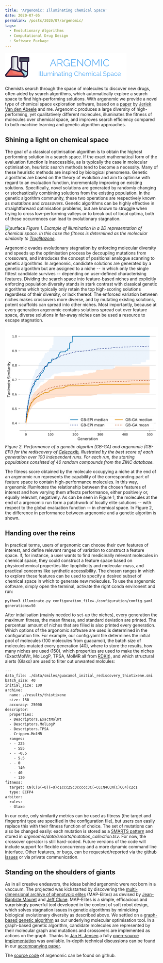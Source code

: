 ```yaml
---
title: 'Argenomic: Illuminating Chemical Space'
date: 2020-07-05
permalink: /posts/2020/07/argenomic/
tags:
  - Evolutionary Algorithms
  - Computational Drug Design 
  - Software Package
---
```


![logo](/images/logo.png)

Chemists search through the space of molecules to discover new drugs, often aided by search algorithms, which automatically explore a search space to
find high-performing solutions. With argenomic we provide a novel type of chemical space exploration software, based on a [paper](https://chemrxiv.org/articles/Illuminating_Elite_Patches_of_Chemical_Space/12608228/1) by [Jeriek Van den Abeele](https://www.mn.uio.no/fysikk/english/people/aca/jeriek-van-den-abeele/) and me. Argenomic produces a large diversity of high-performing, yet qualitatively different molecules, illuminates the fitness of molecules over chemical space, and improves search efficiency compared to both machine learning and genetic algorithm approaches.

Shining a light on chemical space
------

The goal of a classical optimisation algorithm is to obtain the highest performing solution in a search space. If the exact mathematical form of the evaluation function is inaccessible, as is typically the case in molecular optimisation, heuristic search methods tend to become a necessity. Many of these heuristic methods are inspired by biological phenomena. Genetic algorithms are based on the theory of evolution and aim to optimise with regard to an evaluation function, incrementally improving on existing solutions. Specifically, novel solutions are generated by randomly changing or stochastically combining solutions from the existing population. In the genetic algorithm community, these two operations are respectively known as *mutations* and *crossovers*. Genetic algorithms can be highly effective in straightforward optimisation problems, but are known to struggle when trying to cross low-performing valleys or to break out of local optima, both of these occurrences can lead to evolutionary stagnation. 

![surface](/images/surface_final.png)
*Figure 1. Example of illumination in a 2D representation of chemical space. In this case the fitness is determined as the molecular similarity to [Troglitazone](https://en.wikipedia.org/wiki/Troglitazone).*

Argenomic evades evolutionary stagnation by enforcing molecular diversity and speeds up the optimisation process by decoupling mutations from crossovers, and introduces the concept of positional analogue scanning to genetic algorithms. In argenomic, candidate solutions are generated by a genetic algorithm but are assigned to a niche -- in which only the single fittest candidate survives -- depending on user-defined characterising features. Dividing the search space into feature-based niches and explicitly enforcing population diversity stands in stark contrast with classical genetic algorithms which typically only retain the top high-scoring solutions regardless of their diversity, or lack thereof. The enforced variation between niches makes crossovers more diverse, and by mutating existing solutions, potent scaffolds can spread into other niches. Most importantly, because at every generation argenomic contains solutions spread out over feature space, diverse solutions in far-away niches can be used a resource to escape stagnation. 

![surface](/images/comparison_GBGA_GBEPI-1.png)
*Figure 2. Performance of a genetic algoritm (GB-GA) and argenomic (GB-EPI) for the rediscovery of [Celecoxib](https://en.wikipedia.org/wiki/Celecoxib), illustrated by the best score of each generation over 100 independent runs. For each run, the starting populations consisted of 40 random compounds from the ZINC database.*

The fitness score obtained by the molecule occupying a niche at the end of an argenomic run represents the capability of the corresponding part of feature space to contain high-performance molecules. In this way, argenomic *illuminates* the relationship between the chosen features of interest and how varying them affects performance, either positively or, equally relevant, negatively. As can be seen in Figure 1, the molecules at the end of a argenomic run form a patchwork of locally elite solutions -- with respect to the global evaluation function -- in chemical space. In Figure 2, the difference in performance between argenomic and a genetic algoritm is shown.

Handing over the reins
------

In practical terms, users of argenomic can choose their own features of interest, and define relevant ranges of variation to construct a feature space. If, for instance, a user wants to find medicinally relevant molecules in chemical space, they could construct a feature space based on physicochemical properties like lipophilicity and molecular mass, and practical concerns like synthetic accessibility. The chosen ranges in which to explore these features can be used to specify  a desired subset of chemical space in which to generate new molecules. To use the argenomic software, simply open the terminal, activate the right conda environent and run:

```
python3 illuminate.py configuration_file=./configuration/config.yaml generations=50
```

After intialisation (mainly needed to set-up the niches), every generation the maximum fitness, the mean fitness, and standard deviation are printed. The percentual amount of niches that are filled is also printed every generation. Which options of the argonomic software are used is determined in the configuration file. For example, our config.yaml file determines the initial pool of molecules (100 molecules from guacamol), the batch size of molecules mutated every generation (40), where to store the results, how many niches are used (150), which properties are used to make the niches (ExactMolWt, MolLogP, TPSA, MolMR all from [RDKit](https://www.rdkit.org/docs/GettingStartedInPython.html)), and which structural alerts (Glaxo) are used to filter out unwanted molcules:

```
---
data_file: ./data/smiles/guacamol_initial_rediscovery_thiotixene.smi
batch_size: 40
initial_size: 100
archive:
  name: ./results/thiotixene
  size: 150
  accuracy: 25000
descriptor:
  properties:
  - Descriptors.ExactMolWt
  - Descriptors.MolLogP
  - Descriptors.TPSA
  - Crippen.MolMR
  ranges:
  - - 225
    - 555
  - - -0.5
    - 5.5
  - - 0
    - 140
  - - 40
    - 130
fitness:
  target: CN(C)S(=O)(=O)c1ccc2Sc3ccccc3C(=CCCN4CCN(C)CC4)c2c1
  type: ECFP4
arbiter:
  rules:
  - Glaxo
```
In our code, only similarity metrics can be used as fitness (the target and fingerprint type are specified in the configuration file), but users can easily replace this with their fitness function of choice. The set of mutations can also be changed easily: each mutation is stored as a [SMARTS pattern](https://www.daylight.com/dayhtml/doc/theory/theory.smarts.html) and stored in *argenomic/data/smarts/mutation_collection.tsv*. For now, the crossover operator is still hard-coded. Future versions of the code will include support for flexible concurrency and a more dynamic command line interface. Other features, or bugs, can be requested/reported via the [github issues](https://github.com/Jonas-Verhellen/Argenomic/issues) or via private communication.

Standing on the shoulders of giants
------
As in all creative endeavors, the ideas behind argenomic were not born in a vaccuum. The projected was kickstarted by discovering the [multi-dimensional archive of phenotypic elites](https://arxiv.org/abs/1504.04909) (MAP-Elites) as devised by [Jean-Baptiste Mouret](https://members.loria.fr/JBMouret/) and [Jeff Clune](http://jeffclune.com/). MAP-Elites is a simple, efficacious and surprisingly powerful tool developed in the context of soft robot design, which solves stagnation issues in genetic algorithms by mimicking biological evolutionary diversity as described above. We settled on a [graph-based genetic algorithm](https://pubs.rsc.org/en/content/articlelanding/2019/SC/C8SC05372C#!divAbstract) as our underlying molecular optimisation tool. In a graph-based genetic algorithm, candidate molecules are represented by their molecular graph and mutations and crossovers are implemented as actions on the graph. Thanks to [Jan H. Jensen](https://chem.ku.dk/ansatte/alle/?pure=en/persons/300883) a fully [open-source implementation](https://github.com/jensengroup/GB-GA) was available. In-depth technical discussions can be found in our [accompanying paper](https://chemrxiv.org/articles/Illuminating_Elite_Patches_of_Chemical_Space/12608228/1). 

The [source code](https://github.com/Jonas-Verhellen/Argenomic) of argenomic can be found on github. 
